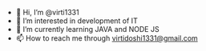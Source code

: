 - 👋 Hi, I’m @virti1331
- 👀 I’m interested in development of IT
- 🌱 I’m currently learning JAVA and NODE JS
- 📫 How to reach me through virtidoshi1331@gmail.com

<!---
virti1331/virti1331 is a ✨ special ✨ repository because its `README.md` (this file) appears on your GitHub profile.
You can click the Preview link to take a look at your changes.
--->
